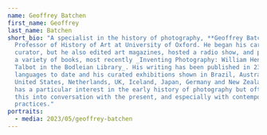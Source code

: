 ```yaml
---
name: Geoffrey Batchen
first_name: Geoffrey
last_name: Batchen
short_bio: "A specialist in the history of photography, **Geoffrey Batchen** is
  Professor of History of Art at University of Oxford. He began his career as a
  curator, but he also edited art magazines, hosted a radio show, and published
  a variety of books, most recently _Inventing Photography: William Henry Fox
  Talbot in the Bodleian Library_. His writing has been published in 23
  languages to date and his curated exhibitions shown in Brazil, Australia,
  United States, Netherlands, UK, Iceland, Japan, Germany and New Zealand. He
  has a particular interest in the early history of photography but often brings
  this into conversation with the present, and especially with contemporary art
  practices."
portraits:
  - media: 2023/05/geoffrey-batchen
---
```

